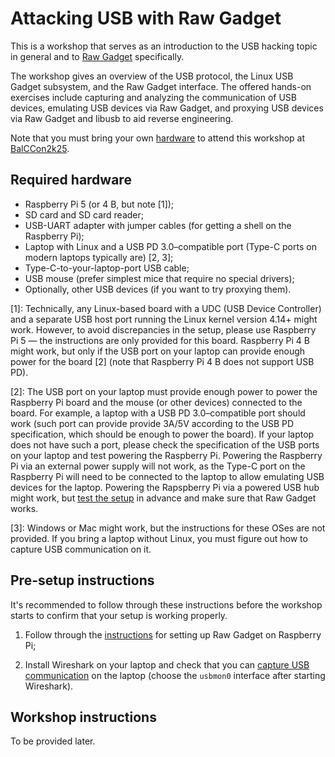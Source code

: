 Attacking USB with Raw Gadget
=============================

This is a workshop that serves as an introduction to the USB hacking topic in general and to [Raw Gadget](https://github.com/xairy/raw-gadget) specifically.

The workshop gives an overview of the USB protocol, the Linux USB Gadget subsystem, and the Raw Gadget interface.
The offered hands-on exercises include capturing and analyzing the communication of USB devices, emulating USB devices via Raw Gadget, and proxying USB devices via Raw Gadget and libusb to aid reverse engineering.

Note that you must bring your own [hardware](#required-hardware) to attend this workshop at [BalCCon2k25](https://2k25.balccon.org/).


## Required hardware

- Raspberry Pi 5 (or 4 B, but note [1]);
- SD card and SD card reader;
- USB-UART adapter with jumper cables (for getting a shell on the Raspberry Pi);
- Laptop with Linux and a USB PD 3.0–compatible port (Type-C ports on modern laptops typically are) [2, 3];
- Type-C-to-your-laptop-port USB cable;
- USB mouse (prefer simplest mice that require no special drivers);
- Optionally, other USB devices (if you want to try proxying them).

[1]: Technically, any Linux-based board with a UDC (USB Device Controller) and a separate USB host port running the Linux kernel version 4.14+ might work.
However, to avoid discrepancies in the setup, please use Raspberry Pi 5 — the instructions are only provided for this board.
Raspberry Pi 4 B might work, but only if the USB port on your laptop can provide enough power for the board [2] (note that Raspberry Pi 4 B does not support USB PD).

[2]: The USB port on your laptop must provide enough power to power the Raspberry Pi board and the mouse (or other devices) connected to the board.
For example, a laptop with a USB PD 3.0–compatible port should work (such port can provide provide 3A/5V according to the USB PD specification, which should be enough to power the board).
If your laptop does not have such a port, please check the specification of the USB ports on your laptop and test powering the Raspberry Pi.
Powering the Raspberry Pi via an external power supply will not work, as the Type-C port on the Raspberry Pi will need to be connected to the laptop to allow emulating USB devices for the laptop.
Powering the Rapspberry Pi via a powered USB hub might work, but [test the setup](#pre-setup-instructions) in advance and make sure that Raw Gadget works.

[3]: Windows or Mac might work, but the instructions for these OSes are not provided.
If you bring a laptop without Linux, you must figure out how to capture USB communication on it.


## Pre-setup instructions

It's recommended to follow through these instructions before the workshop starts to confirm that your setup is working properly.

1. Follow through the [instructions](/docs/setup_raspberry-pi.md) for setting up Raw Gadget on Raspberry Pi;

2. Install Wireshark on your laptop and check that you can [capture USB communication](https://wiki.wireshark.org/CaptureSetup/USB#linux) on the laptop (choose the `usbmon0` interface after starting Wireshark).


## Workshop instructions

To be provided later.
